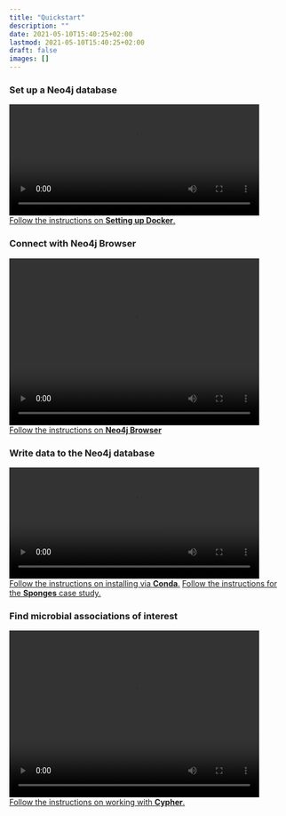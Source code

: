 ```yaml
---
title: "Quickstart"
description: ""
date: 2021-05-10T15:40:25+02:00
lastmod: 2021-05-10T15:40:25+02:00
draft: false
images: []
---
```


<h3>Set up a Neo4j database</h3>
<video controls="" height="200" width="450">
<source src="/videos/docker.mp4" type="video/mp4"> </source>
</video><br>
<a href="/neo4j/docker/docker">Follow the instructions on <b>Setting up Docker</b>.</a>
<h3>Connect with Neo4j Browser</h3>
<video controls="" height="300" width="450">
<source src="/videos/browser.mp4" type="video/mp4"> </source>
</video><br>
<a href="/neo4j/browser/browser">Follow the instructions on <b>Neo4j Browser</b></a>
<h3>Write data to the Neo4j database</h3>
<video controls="" height="200" width="450">
<source src="/videos/mako.mp4" type="video/mp4"> </source>
</video><br>
<a href="/installation/instructions/conda/">Follow the instructions on installing via <b>Conda</b>.</a>
<a href="/examples/sponges/intro">Follow the instructions for the <b>Sponges</b> case study.</a>
<h3>Find microbial associations of interest</h3>
<video controls="" height="300" width="450">
<source src="/videos/query.mp4" type="video/mp4"> </source>
</video><br>
<a href="/cypher/introduction/intro">Follow the instructions on working with <b>Cypher</b>.</a>

